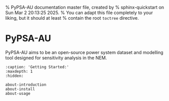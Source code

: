 %   PyPSA-AU documentation master file, created by
%   sphinx-quickstart on Sun Mar  2 20:13:25 2025.
%   You can adapt this file completely to your liking, but it should at least
%   contain the root `toctree` directive.

# PyPSA-AU

PyPSA-AU aims to be an open-source power system dataset and modelling tool designed for sensitivity analysis in the NEM.

```{toctree}
:caption: 'Getting Started:'
:maxdepth: 1
:hidden:

about-introduction
about-install
about-usage
```
